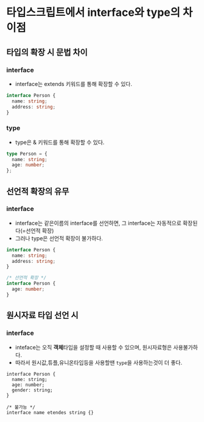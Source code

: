 # 타입스크립트에서 interface와 type의 차이점

## 타입의 확장 시 문법 차이

### interface

- interface는 extends 키워드를 통해 확장할 수 있다.

```ts
interface Person {
  name: string;
  address: string;
}
```

### type

- type은 & 키워드를 통해 확장할 수 있다.

```ts
type Person = {
  name: string;
  age: number;
};
```

## 선언적 확장의 유무

### interface

- interface는 같은이름의 interface를 선언하면, 그 interface는 자동적으로 확장된다(=선언적 확장)
- 그러나 type은 선언적 확장이 불가하다.

```ts
interface Person {
  name: string;
  address: string;
}

/* 선언적 확장 */
interface Person {
  age: number;
}
```

## 원시자료 타입 선언 시

### interface

- inteface는 오직 **객체**타입을 설정할 때 사용할 수 있으며, 원시자료형은 사용불가하다.
- 따라서 원시값,튜플,유니온타입등을 사용할땐 `type`을 사용하는것이 더 좋다.

```tsx
interface Person {
  name: string;
  age: number;
  gender: string;
}

/* 불가능 */
interface name etendes string {}

```
